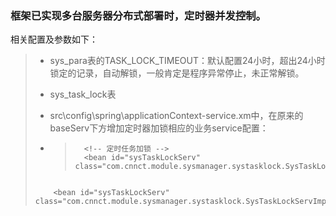 ### 框架已实现多台服务器分布式部署时，定时器并发控制。

相关配置及参数如下：

> * sys\_para表的TASK\_LOCK\_TIMEOUT：默认配置24小时，超出24小时锁定的记录，自动解锁，一般肯定是程序异常停止，未正常解锁。
>
> * sys\_task\_lock表
>
> * src\config\spring\applicationContext-service.xm中，在原来的baseServ下方增加定时器加锁相应的业务service配置：
> * > ```
>   > 	<!-- 定时任务加锁 -->
>   > 	<bean id="sysTaskLockServ" class="com.cnnct.module.sysmanager.systasklock.SysTaskLockServImpl"/>
>   > ```
>
> ```
>
>     <bean id="sysTaskLockServ" class="com.cnnct.module.sysmanager.systasklock.SysTaskLockServImpl"/>
> ```



